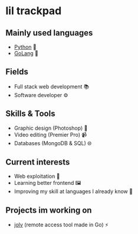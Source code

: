 # lil trackpad

## Mainly used languages

- [Python](https://python.org) 🐍
- [GoLang](https://go.dev) 🤖

## Fields

- Full stack web development 📚
- Software developer ⚙️

## Skills & Tools

- Graphic design (Photoshop) 🎨
- Video editing (Premier Pro) 📹
- Databases (MongoDB & SQL) 🌐

## Current interests

- Web exploitation 💉
- Learning better frontend 🖼️
- Improving my skill at languages I already know 🎯

## Projects im working on

- [jolv](https://github.com/liltrackpad/jolv) (remote access tool made in Go) ⚡
